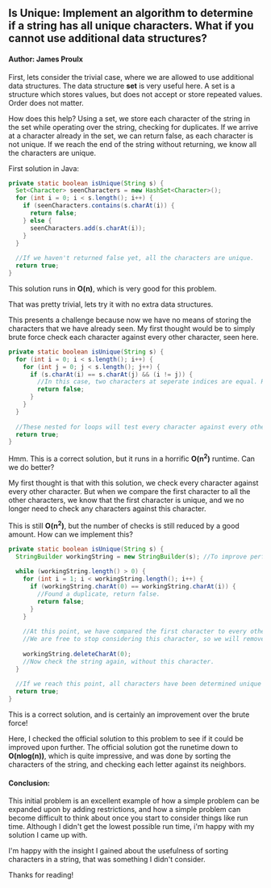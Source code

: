 ## Is Unique: Implement an algorithm to determine if a string has all unique characters. What if you cannot use additional data structures?
#### Author: James Proulx


First, lets consider the trivial case, where we are allowed to use additional data structures.
The data structure **set** is very useful here. A set is a structure which stores values, but does not accept or store repeated values. Order does not matter.

How does this help? Using a set, we store each character of the string in the set while operating over the string, checking for duplicates.
If we arrive at a character already in the set, we can return false, as each character is not unique. If we reach the end of the string without returning, we know all the characters are unique.

First solution in Java:

```java
private static boolean isUnique(String s) {
  Set<Character> seenCharacters = new HashSet<Character>();
  for (int i = 0; i < s.length(); i++) {
    if (seenCharacters.contains(s.charAt(i)) {
      return false;
    } else {
      seenCharacters.add(s.charAt(i));
    }
  }
  
  //If we haven't returned false yet, all the characters are unique.
  return true;
}
```

This solution runs in **O(n)**, which is very good for this problem.

That was pretty trivial, lets try it with no extra data structures.


This presents a challenge because now we have no means of storing the characters that we have already seen.
My first thought would be to simply brute force check each character against every other character, seen here.

```java
private static boolean isUnique(String s) {
  for (int i = 0; i < s.length(); i++) {
    for (int j = 0; j < s.length(); j++) {
      if (s.charAt(i) == s.charAt(j) && (i != j)) {
        //In this case, two characters at seperate indices are equal. Return false.
        return false;
      }
    }
  }
  
  //These nested for loops will test every character against every other character. If we arrive here and haven't returned, return true.
  return true;
}
```


Hmm. This is a correct solution, but it runs in a horrific **O(n<sup>2</sup>)** runtime. Can we do better?


My first thought is that with this solution, we check every character against every other character. But when we compare the first character
to all the other characters, we know that the first character is unique, and we no longer need to check any characters against this character.

This is still **O(n<sup>2</sup>)**, but the number of checks is still reduced by a good amount.
How can we implement this?

```java
private static boolean isUnique(String s) {
  StringBuilder workingString = new StringBuilder(s); //To improve performance/ease of string operations
  
  while (workingString.length() > 0) {
    for (int i = 1; i < workingString.length(); i++) {
      if (workingString.charAt(0) == workingString.charAt(i)) {
        //Found a duplicate, return false.
        return false;
      }
    }
    
    //At this point, we have compared the first character to every other character, and it is unique.
    //We are free to stop considering this character, so we will remove it from the string.
    
    workingString.deleteCharAt(0);
    //Now check the string again, without this character.
  }
  
  //If we reach this point, all characters have been determined unique and removed. Return true!
  return true;
}

```

This is a correct solution, and is certainly an improvement over the brute force!


Here, I checked the official solution to this problem to see if it could be improved upon further.
The official solution got the runetime down to **O(nlog(n))**, which is quite impressive, and was done by sorting the characters of the string, and checking each letter against its neighbors.


#### Conclusion:

This initial problem is an excellent example of how a simple problem can be expanded upon by adding restrictions, and how a simple problem
can become difficult to think about once you start to consider things like run time. Although I didn't get the lowest possible run time, i'm happy with my solution I came up with.

I'm happy with the insight I gained about the usefulness of sorting characters in a string, that was something I didn't consider.


Thanks for reading!

